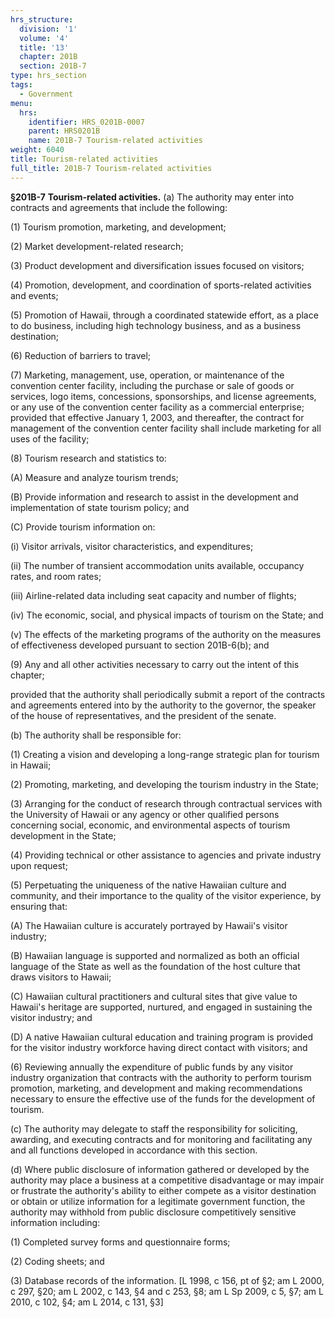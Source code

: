 ```yaml
---
hrs_structure:
  division: '1'
  volume: '4'
  title: '13'
  chapter: 201B
  section: 201B-7
type: hrs_section
tags:
  - Government
menu:
  hrs:
    identifier: HRS_0201B-0007
    parent: HRS0201B
    name: 201B-7 Tourism-related activities
weight: 6040
title: Tourism-related activities
full_title: 201B-7 Tourism-related activities
---
```

**§201B-7** **Tourism-related activities.** (a) The authority may enter into contracts and agreements that include the following:

(1) Tourism promotion, marketing, and development;

(2) Market development-related research;

(3) Product development and diversification issues focused on visitors;

(4) Promotion, development, and coordination of sports-related activities and events;

(5) Promotion of Hawaii, through a coordinated statewide effort, as a place to do business, including high technology business, and as a business destination;

(6) Reduction of barriers to travel;

(7) Marketing, management, use, operation, or maintenance of the convention center facility, including the purchase or sale of goods or services, logo items, concessions, sponsorships, and license agreements, or any use of the convention center facility as a commercial enterprise; provided that effective January 1, 2003, and thereafter, the contract for management of the convention center facility shall include marketing for all uses of the facility;

(8) Tourism research and statistics to:

(A) Measure and analyze tourism trends;

(B) Provide information and research to assist in the development and implementation of state tourism policy; and

(C) Provide tourism information on:

(i) Visitor arrivals, visitor characteristics, and expenditures;

(ii) The number of transient accommodation units available, occupancy rates, and room rates;

(iii) Airline-related data including seat capacity and number of flights;

(iv) The economic, social, and physical impacts of tourism on the State; and

(v) The effects of the marketing programs of the authority on the measures of effectiveness developed pursuant to section 201B-6(b); and

(9) Any and all other activities necessary to carry out the intent of this chapter;

provided that the authority shall periodically submit a report of the contracts and agreements entered into by the authority to the governor, the speaker of the house of representatives, and the president of the senate.

(b) The authority shall be responsible for:

(1) Creating a vision and developing a long-range strategic plan for tourism in Hawaii;

(2) Promoting, marketing, and developing the tourism industry in the State;

(3) Arranging for the conduct of research through contractual services with the University of Hawaii or any agency or other qualified persons concerning social, economic, and environmental aspects of tourism development in the State;

(4) Providing technical or other assistance to agencies and private industry upon request;

(5) Perpetuating the uniqueness of the native Hawaiian culture and community, and their importance to the quality of the visitor experience, by ensuring that:

(A) The Hawaiian culture is accurately portrayed by Hawaii's visitor industry;

(B) Hawaiian language is supported and normalized as both an official language of the State as well as the foundation of the host culture that draws visitors to Hawaii;

(C) Hawaiian cultural practitioners and cultural sites that give value to Hawaii's heritage are supported, nurtured, and engaged in sustaining the visitor industry; and

(D) A native Hawaiian cultural education and training program is provided for the visitor industry workforce having direct contact with visitors; and

(6) Reviewing annually the expenditure of public funds by any visitor industry organization that contracts with the authority to perform tourism promotion, marketing, and development and making recommendations necessary to ensure the effective use of the funds for the development of tourism.

(c) The authority may delegate to staff the responsibility for soliciting, awarding, and executing contracts and for monitoring and facilitating any and all functions developed in accordance with this section.

(d) Where public disclosure of information gathered or developed by the authority may place a business at a competitive disadvantage or may impair or frustrate the authority's ability to either compete as a visitor destination or obtain or utilize information for a legitimate government function, the authority may withhold from public disclosure competitively sensitive information including:

(1) Completed survey forms and questionnaire forms;

(2) Coding sheets; and

(3) Database records of the information. [L 1998, c 156, pt of §2; am L 2000, c 297, §20; am L 2002, c 143, §4 and c 253, §8; am L Sp 2009, c 5, §7; am L 2010, c 102, §4; am L 2014, c 131, §3]